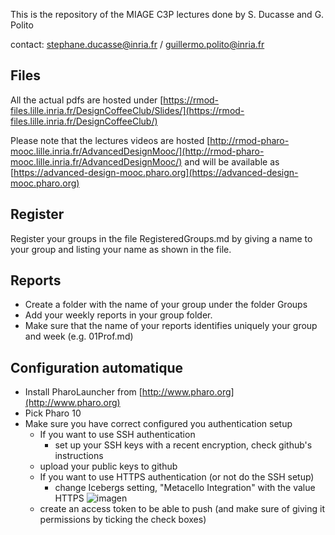 This is the repository of the MIAGE C3P lectures done by S. Ducasse and G. Polito

contact: stephane.ducasse@inria.fr / guillermo.polito@inria.fr

## Files
All the actual pdfs are hosted under [https://rmod-files.lille.inria.fr/DesignCoffeeClub/Slides/](https://rmod-files.lille.inria.fr/DesignCoffeeClub/)

Please note that the lectures videos are hosted [http://rmod-pharo-mooc.lille.inria.fr/AdvancedDesignMooc/](http://rmod-pharo-mooc.lille.inria.fr/AdvancedDesignMooc/) and will be available as [https://advanced-design-mooc.pharo.org](https://advanced-design-mooc.pharo.org)




## Register 
Register your groups in the file RegisteredGroups.md by giving a name to your group and listing your name as shown in the file.


## Reports
- Create a folder with the name of your group under the folder Groups
- Add your weekly reports in your group folder.
- Make sure that the name of your reports identifies uniquely your group and week (e.g. 01Prof.md)



## Configuration automatique

- Install PharoLauncher from [http://www.pharo.org](http://www.pharo.org)
- Pick Pharo 10
- Make sure you have correct configured you authentication setup
    - If you want to use SSH authentication
    	- set up your SSH keys with a recent encryption, check github's instructions
	- upload your public keys to github
    - If you want to use HTTPS authentication (or not do the SSH setup)
    	- change Icebergs setting, "Metacello Integration" with the value HTTPS
	![imagen](https://user-images.githubusercontent.com/708322/197169064-c6bf0bd2-762c-4bbe-b48c-daedb2d3aeef.png)
	- create an access token to be able to push (and make sure of giving it permissions by ticking the check boxes)

